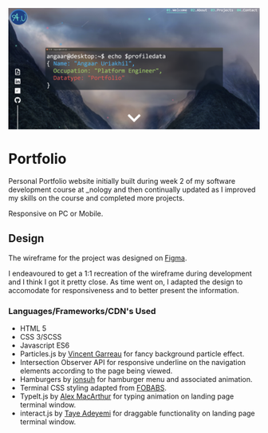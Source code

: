 ![alt text](./assets/images/readme_head.png)

# Portfolio 

Personal Portfolio website initially built during week 2 of my software development course at \_nology and then continually updated as I improved my skills on the course and completed more projects. 

Responsive on PC or Mobile. 

## Design 

The wireframe for the project was designed on [Figma](https://www.figma.com/file/UQ7NcCBE9NScccttfMR9e2/Portfolio---Week-1?node-id=0%3A1). 

I endeavoured to get a 1:1 recreation of the wireframe during development and I think I got it pretty close. 
As time went on, I adapted the design to accomodate for responsiveness and to better present the information. 

### Languages/Frameworks/CDN's Used

* HTML 5
* CSS 3/SCSS
* Javascript ES6
* Particles.js by [Vincent Garreau](https://github.com/VincentGarreau/particles.js/) for fancy background particle effect. 
* Intersection Observer API for responsive underline on the navigation elements according to the page being viewed. 
* Hamburgers by [jonsuh](https://www.jonsuh.com/hamburgers) for hamburger menu and associated animation. 
* Terminal CSS styling adapted from [FOBABS](https://dev.to/fobabs/how-i-built-a-typical-ubuntu-terminal-using-html-css-1bpj).
* TypeIt.js by [Alex MacArthur](https://typeitjs.com) for typing animation on landing page terminal window. 
* interact.js by [Taye Adeyemi](https://interactjs.io/) for draggable functionality on landing page terminal window. 
